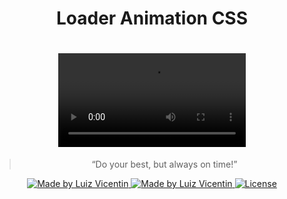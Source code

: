 <h1 align='center'>Loader Animation CSS</h1>

<h1 align="center">
    <video alt="Loader Animation CSS" src="https://github.com/luizvicentin/loaderAnimationCSS/blob/master/screencast-2020.09.25.webm" />
</h1>

<blockquote align="center">“Do your best, but always on time!”</blockquote>

<p align="center">

  <a href="https://github.com/luizvicentin">
    <img alt="Made by Luiz Vicentin" src="https://img.shields.io/badge/made%20by-LuizVicentin-%23F8952D">
  </a>

  <a href="https://linkedin.com/in/luizvicentin/">
    <img alt="Made by Luiz Vicentin" src="https://img.shields.io/badge/-Linkedin-%230E7FC0">
  </a>

  <a href="LICENSE" >
    <img alt="License" src="https://img.shields.io/badge/license-MIT-%23F8952D">
  </a>

</p>

